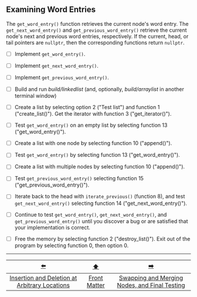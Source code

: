 ## Examining Word Entries

The `get_word_entry()` function retrieves the current node's word entry.
The `get_next_word_entry()` and `get_previous_word_entry()` retrieve the current node's next and previous word entries, respectively.
If the current, head, or tail pointers are `nullptr`, then the corresponding functions return `nullptr`.

- [ ] Implement `get_word_entry()`.
- [ ] Implement `get_next_word_entry()`.
- [ ] Implement `get_previous_word_entry()`.


- [ ] Build and run *build/linkedlist* (and, optionally, *build/arraylist* in another terminal window)
- [ ] Create a list by selecting option 2 ("Test list") and function 1 ("create_list()"). Get the iterator with function 3 ("get_iterator()").
- [ ] Test `get_word_entry()` on an empty list by selecting function 13 ("get_word_entry()").
- [ ] Create a list with one node by selecting function 10 ("append()").
- [ ] Test `get_word_entry()` by selecting function 13 ("get_word_entry()").
- [ ] Create a list with multiple nodes by selecting function 10 ("append()").
- [ ] Test `get_previous_word_entry()` selecting function 15 ("get_previous_word_entry()").
- [ ] Iterate back to the head with `iterate_previous()` (function 8), and test `get_next_word_entry()` selecting function 14 ("get_next_word_entry()").
- [ ] Continue to test `get_word_entry()`, `get_next_word_entry()`, and `get_previous_word_entry()` until you discover a bug or are satisfied that your implementation is correct.
- [ ] Free the memory by selecting function 2 ("destroy_list()").
  Exit out of the program by selecting function 0, then option 0.

---

|                      [⬅️](10-insert-delete-node.md)                       |      [⬆️](../README.md)      |                      [➡️](12-swap-merge-nodes.md)                       |
|:-------------------------------------------------------------------------:|:----------------------------:|:-----------------------------------------------------------------------:|
| [Insertion and Deletion at Arbitrary Locations](10-insert-delete-node.md) | [Front Matter](../README.md) | [Swapping and Merging Nodes, and Final Testing](12-swap-merge-nodes.md) |
